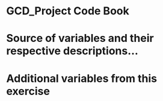 # GCD_Project Code Book

# Source of variables and their respective descriptions…


# Additional variables from this exercise 
